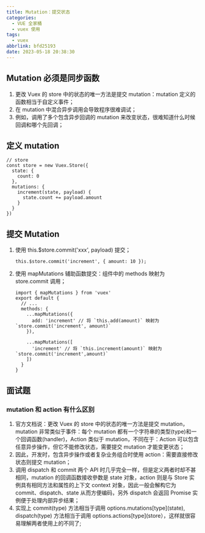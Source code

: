 ```yaml
---
title: Mutation：提交状态
categories:
  - VUE 全家桶
  - vuex 使用
tags:
  - vuex
abbrlink: bfd25193
date: 2023-05-18 20:38:30
---
```


## Mutation 必须是同步函数
1. 更改 Vuex 的 store 中的状态的唯一方法是提交 mutation：mutation 定义的函数相当于自定义事件；
2. 在 mutation 中混合异步调用会导致程序很难调试；
3. 例如，调用了多个包含异步回调的 mutation 来改变状态，很难知道什么时候回调和哪个先回调；

## 定义 mutation
```JS
// store
const store = new Vuex.Store({
  state: {
    count: 0
  },
  mutations: {
    increment(state, payload) {
      state.count += payload.amount
    }
  }
})
```

## 提交 Mutation
1. 使用 this.$store.commit('xxx', payload) 提交；
      ```JS
      this.$store.commit('increment', { amount: 10 });
      ```
2. 使用 mapMutations 辅助函数提交：组件中的 methods 映射为 store.commit 调用；
      ```JS
      import { mapMutations } from 'vuex'
      export default {
        // ...
        methods: {
          ...mapMutations({
            add: 'increment' // 将 `this.add(amount)` 映射为 `store.commit('increment', amount)`
          }),
  
          ...mapMutations([
            'increment' // 将 `this.increment(amount)` 映射为 `store.commit('increment',amount)`
          ])
        }
      }
      ```

## 面试题

### mutation 和 action 有什么区别
1. 官方文档说：更改 Vuex 的 store 中的状态的唯一方法是提交 mutation，mutation 非常类似于事件：每个 mutation 都有一个字符串的类型(type)和一个回调函数(handler)，Action 类似于 mutation，不同在于：Action 可以包含任意异步操作，但它不能修改状态，需要提交 mutation 才能变更状态；
2. 因此，开发时，包含异步操作或者复杂业务组合时使用 action：需要直接修改状态则提交 mutation；
3. 调用 dispatch 和 commit 两个 APl 时几乎完全一样，但是定义两者时却不甚相同，mutation 的回调函数接收參数是 state 对象，action 则是与 Store 实例具有相同方法和属性的上下文 context 对象，因此一般会解构它为commit、dispatch、state 从而方便编码，另外 dispatch 会返回 Promise 实例便于处理内部异步结果；
4. 实现上 commit(type) 方法相当于调用 options.mutations\[type]\(state), dispatch(type) 方法相当于调用 options.actions\[type]\(store），这样就很容易理解两者使用上的不同了;
